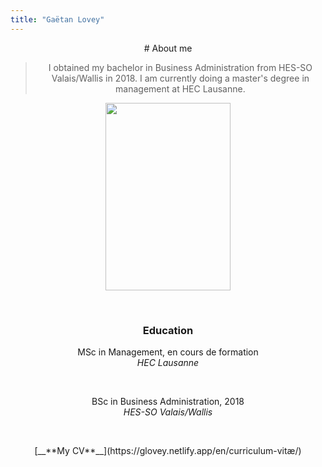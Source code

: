 ```yaml
---
title: "Gaëtan Lovey"
---
```

<center> 
# About me

> I obtained my bachelor in Business Administration from HES-SO Valais/Wallis in 2018. 
> I am currently doing a master's degree in management at HEC Lausanne. 

</p></center>


<p align="center">
  <img src="/profile.png" width="200" height="300"/>
</p>

<p>&nbsp; </p>

<center>  

### Education 

<i class="fas fa-graduation-cap"></i> MSc in Management, en cours de formation
  <br/>*HEC Lausanne*

<p>&nbsp; </p>

<i class="fas fa-graduation-cap"></i> BSc in Business Administration, 2018
  <br/>*HES-SO Valais/Wallis*
  
</p></center>

<p>&nbsp; </p>

<center> 
[__**My CV**__](https://glovey.netlify.app/en/curriculum-vitæ/)
</p></center>

